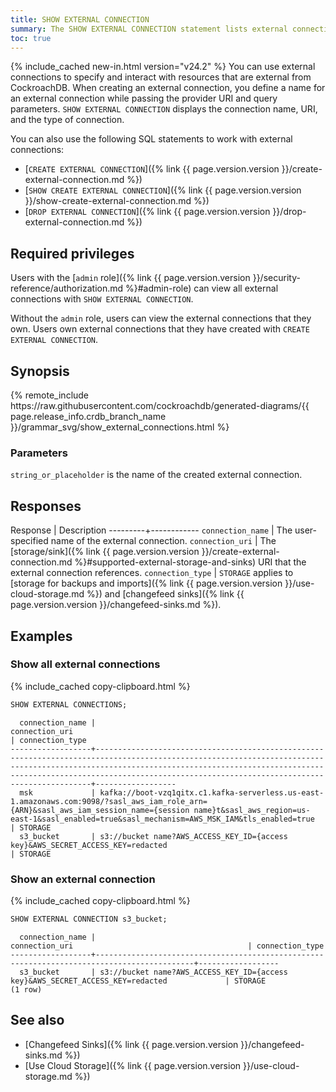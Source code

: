 ```yaml
---
title: SHOW EXTERNAL CONNECTION
summary: The SHOW EXTERNAL CONNECTION statement lists external connections.
toc: true
---
```


{% include_cached new-in.html version="v24.2" %} You can use external connections to specify and interact with resources that are external from CockroachDB. When creating an external connection, you define a name for an external connection while passing the provider URI and query parameters. `SHOW EXTERNAL CONNECTION` displays the connection name, URI, and the type of connection.

You can also use the following SQL statements to work with external connections:

- [`CREATE EXTERNAL CONNECTION`]({% link {{ page.version.version }}/create-external-connection.md %})
- [`SHOW CREATE EXTERNAL CONNECTION`]({% link {{ page.version.version }}/show-create-external-connection.md %})
- [`DROP EXTERNAL CONNECTION`]({% link {{ page.version.version }}/drop-external-connection.md %})

## Required privileges

Users with the [`admin` role]({% link {{ page.version.version }}/security-reference/authorization.md %}#admin-role) can view all external connections with `SHOW EXTERNAL CONNECTION`.

Without the `admin` role, users can view the external connections that they own. Users own external connections that they have created with `CREATE EXTERNAL CONNECTION`.

## Synopsis

<div>
{% remote_include https://raw.githubusercontent.com/cockroachdb/generated-diagrams/{{ page.release_info.crdb_branch_name }}/grammar_svg/show_external_connections.html %}
</div>

### Parameters

`string_or_placeholder` is the name of the created external connection.

## Responses

Response | Description
---------+------------
`connection_name` | The user-specified name of the external connection.
`connection_uri` | The [storage/sink]({% link {{ page.version.version }}/create-external-connection.md %}#supported-external-storage-and-sinks) URI that the external connection references.
`connection_type` | `STORAGE` applies to [storage for backups and imports]({% link {{ page.version.version }}/use-cloud-storage.md %}) and [changefeed sinks]({% link {{ page.version.version }}/changefeed-sinks.md %}).

## Examples

### Show all external connections

{% include_cached copy-clipboard.html %}
~~~ sql
SHOW EXTERNAL CONNECTIONS;
~~~
~~~
  connection_name |                                                                                                                                    connection_uri                                                                                                                                     | connection_type
------------------+---------------------------------------------------------------------------------------------------------------------------------------------------------------------------------------------------------------------------------------------------------------------------------------+------------------
  msk             | kafka://boot-vzq1qitx.c1.kafka-serverless.us-east-1.amazonaws.com:9098/?sasl_aws_iam_role_arn={ARN}&sasl_aws_iam_session_name={session name}t&sasl_aws_region=us-east-1&sasl_enabled=true&sasl_mechanism=AWS_MSK_IAM&tls_enabled=true                                                 | STORAGE
  s3_bucket       | s3://bucket name?AWS_ACCESS_KEY_ID={access key}&AWS_SECRET_ACCESS_KEY=redacted                                                                                                                                                                                                        | STORAGE
~~~

### Show an external connection

{% include_cached copy-clipboard.html %}
~~~ sql
SHOW EXTERNAL CONNECTION s3_bucket;
~~~
~~~
  connection_name |                                       connection_uri                                       | connection_type
------------------+--------------------------------------------------------------------------------------------+------------------
  s3_bucket       | s3://bucket name?AWS_ACCESS_KEY_ID={access key}&AWS_SECRET_ACCESS_KEY=redacted             | STORAGE
(1 row)
~~~

## See also

- [Changefeed Sinks]({% link {{ page.version.version }}/changefeed-sinks.md %})
- [Use Cloud Storage]({% link {{ page.version.version }}/use-cloud-storage.md %})
